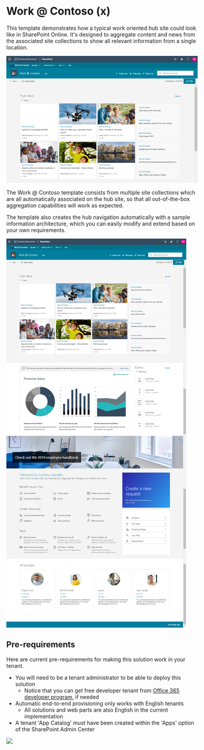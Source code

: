 # Work @ Contoso (x)

This template demonstrates how a typical work oriented hub site could look like in SharePoint Online. It's designed to aggregate content and news from the associated site collections to show all relevant information from a single location.

![Live at Contoso top pic](./top-work-at-contoso.png)

The Work @ Contoso template consists from multiple site collections which are all automatically associated on the hub site, so that all out-of-the-box aggregation capabilities will work as expected.

The template also creates the hub navigation automatically with a sample information architecture, which you can easily modify and extend based on your own requirements.

![SharePoint Starter Kit UI](./full-layout-work-at-contoso.png)

## Pre-requirements

Here are current pre-requirements for making this solution work in your tenant.

- You will need to be a tenant administrator to be able to deploy this solution
    - Notice that you can get free developer tenant from [Office 365 developer program](https://developer.microsoft.com/en-us/office/dev-program), if needed
- Automatic end-to-end provisioning only works with English tenants
    - All solutions and web parts are also English in the current implementation
- A tenant 'App Catalog' must have been created within the 'Apps' option of the SharePoint Admin Center

<img src="https://telemetry.sharepointpnp.com/sp-dev-provisioning-templates/WorkAtContoso" />